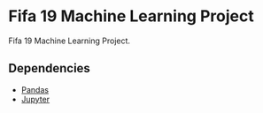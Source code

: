 # Fifa 19 Machine Learning Project  
Fifa 19 Machine Learning Project.  


## Dependencies
- [Pandas](https://pandas.pydata.org/)  
- [Jupyter](https://jupyter.org/)